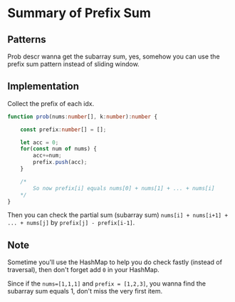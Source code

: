 # Summary of Prefix Sum

## Patterns

Prob descr wanna get the subarray sum, yes, somehow you can use the prefix sum pattern instead of sliding window.

## Implementation

Collect the prefix of each idx.

```typescript
function prob(nums:number[], k:number):number {

    const prefix:number[] = []; 

    let acc = 0;
    for(const num of nums) {
        acc+=num;
        prefix.push(acc);
    }

    /*
        So now prefix[i] equals nums[0] + nums[1] + ... + nums[i]
    */
}
```
Then you can check the partial sum (subarray sum) `nums[i] + nums[i+1] + ... + nums[j]` by `prefix[j] - prefix[i-1]`.

## Note

Sometime you'll use the HashMap to help you do check fastly (instead of traversal), then don't forget add `0` in your HashMap.

Since if the `nums=[1,1,1]` and `prefix = [1,2,3]`, you wanna find the subarray sum equals 1, don't miss the very first item.